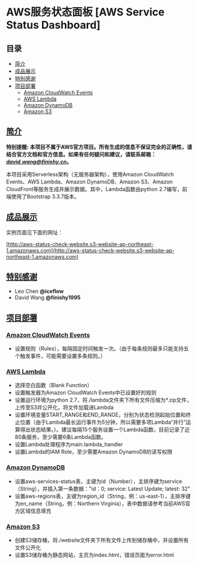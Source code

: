 # AWS服务状态面板 [AWS Service Status Dashboard]


## 目录

- [简介](#overview)
- [成品展示](#product)
- [特别感谢](#thanks)
- [项目部署](#setup)
	- [Amazon CloudWatch Events](#CloudWatchEvents)
	- [AWS Lambda](#AWSLambda)
	- [Amazon DynamoDB](id:AmazonDynamoDB)
	- [Amazon S3](id:AmazonS3)


## [简介](id:overview)

**特别提醒: 本项目不属于AWS官方项目。所有生成的信息不保证完全的正确性，请结合官方文档和官方信息。如果有任何疑问和建议，请联系邮箱：*[david.wang@finishy.cn](mailto:david.wang@finishy.cn)*。**

本项目采用Serverless架构（无服务器架构），使用Amazon CloudWatch Events、AWS Lambda、Amazon DynamoDB、Amazon S3、Amazon CloudFront等服务生成并展示数据。其中，Lambda函数由python 2.7编写，前端使用了Bootstrap 3.3.7版本。


## [成品展示](id:product)

实例页面见下面的网址：

[http://aws-status-check-website.s3-website-ap-northeast-1.amazonaws.com](http://aws-status-check-website.s3-website-ap-northeast-1.amazonaws.com)


## [特别感谢](id:thanks)

- Leo Chen **@iceflow**
- David Wang **@finishy1995**


## [项目部署](id:deploy)

### [Amazon CloudWatch Events](id:CloudWatchEvents)

- 设置规则（Rules），每隔固定时间触发一次。（由于每条规则最多只能支持五个触发事件，可能需要设置多条规则。）

### [AWS Lambda](id:AWSLambda)

- 选择空白函数（Blank Function）
- 设置触发器为Amazon CloudWatch Events中已设置好的规则
- 设置运行环境为python 2.7，将./lambda文件夹下所有文件压缩为*.zip文件，上传至S3并公开化，将文件加载进Lambda
- 设置环境变量START_RANGE和END_RANGE，分别为状态检测起始位置和终止位置（由于Lambda最长运行事件为5分钟，所以需要多项Lambda“并行”运算得出状态结果。）。建议每隔15个服务设置一个Lambda函数，目前记录了近80条服务，至少需要6条Lambda函数。
- 设置Lambda处理程序为main.lambda_handler
- 设置Lambda的IAM Role，至少需要Amazon DynamoDB的读写权限

### [Amazon DynamoDB](id:AmazonDynamoDB)

- 设置aws-services-status表，主键为id（Number），主排序键为service（String），并插入第一条数据："id：0; service: Latest Update; latest: 32"
- 设置aws-regions表，主键为region_id（String，例：us-east-1），主排序键为en_name（String，例：Northern Virginia），表中数据请参考当前AWS官方区域信息填充

### [Amazon S3](id:AmazonS3)

- 创建S3储存桶，将./website文件夹下所有文件上传到储存桶中，并设置所有文件公开化
- 设置S3储存桶为静态网站，主页为index.html，错误页面为error.html
